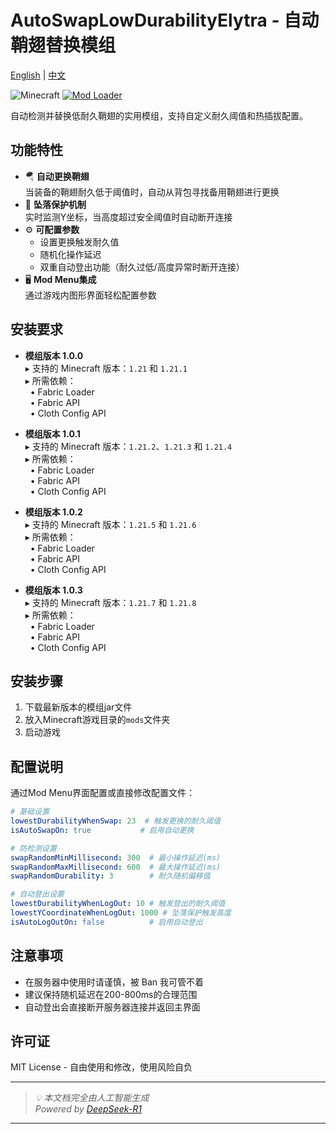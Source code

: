 # AutoSwapLowDurabilityElytra - 自动鞘翅替换模组

[English](README_EN.md) | [中文](README.md)

![Minecraft](https://img.shields.io/badge/Minecraft-1.21+-green?style=flat-square)
[![Mod Loader](https://img.shields.io/badge/Fabric-Loader-blue?style=flat-square)](https://fabricmc.net/)

自动检测并替换低耐久鞘翅的实用模组，支持自定义耐久阈值和热插拔配置。

## 功能特性

- 🪂 **自动更换鞘翅**  
  当装备的鞘翅耐久低于阈值时，自动从背包寻找备用鞘翅进行更换
- 🛑 **坠落保护机制**  
  实时监测Y坐标，当高度超过安全阈值时自动断开连接
- ⚙️ **可配置参数**
  - 设置更换触发耐久值
  - 随机化操作延迟
  - 双重自动登出功能（耐久过低/高度异常时断开连接）
- 🖥️ **Mod Menu集成**  
  通过游戏内图形界面轻松配置参数

## 安装要求

- **模组版本 1.0.0**  
  ▸ 支持的 Minecraft 版本：`1.21` 和 `1.21.1`  
  ▸ 所需依赖：  
  &nbsp;&nbsp;• Fabric Loader  
  &nbsp;&nbsp;• Fabric API  
  &nbsp;&nbsp;• Cloth Config API

- **模组版本 1.0.1**  
  ▸ 支持的 Minecraft 版本：`1.21.2`、`1.21.3` 和 `1.21.4`  
  ▸ 所需依赖：  
  &nbsp;&nbsp;• Fabric Loader  
  &nbsp;&nbsp;• Fabric API  
  &nbsp;&nbsp;• Cloth Config API

- **模组版本 1.0.2**  
  ▸ 支持的 Minecraft 版本：`1.21.5` 和 `1.21.6`  
  ▸ 所需依赖：  
  &nbsp;&nbsp;• Fabric Loader  
  &nbsp;&nbsp;• Fabric API  
  &nbsp;&nbsp;• Cloth Config API

- **模组版本 1.0.3**  
  ▸ 支持的 Minecraft 版本：`1.21.7` 和 `1.21.8`  
  ▸ 所需依赖：  
  &nbsp;&nbsp;• Fabric Loader  
  &nbsp;&nbsp;• Fabric API  
  &nbsp;&nbsp;• Cloth Config API


## 安装步骤

1. 下载最新版本的模组jar文件
2. 放入Minecraft游戏目录的`mods`文件夹
3. 启动游戏

## 配置说明

通过Mod Menu界面配置或直接修改配置文件：

```yaml
# 基础设置
lowestDurabilityWhenSwap: 23  # 触发更换的耐久阈值
isAutoSwapOn: true           # 启用自动更换

# 防检测设置
swapRandomMinMillisecond: 300  # 最小操作延迟(ms)
swapRandomMaxMillisecond: 600  # 最大操作延迟(ms)
swapRandomDurability: 3        # 耐久随机偏移值

# 自动登出设置 
lowestDurabilityWhenLogOut: 10 # 触发登出的耐久阈值
lowestYCoordinateWhenLogOut: 1000 # 坠落保护触发高度
isAutoLogOutOn: false          # 启用自动登出
```

## 注意事项

- 在服务器中使用时请谨慎，被 Ban 我可管不着
- 建议保持随机延迟在200-800ms的合理范围
- 自动登出会直接断开服务器连接并返回主界面

## 许可证

MIT License - 自由使用和修改，使用风险自负

---

> _💡 本文档完全由人工智能生成_  
> _Powered by [DeepSeek-R1](https://www.deepseek.com)_

---
